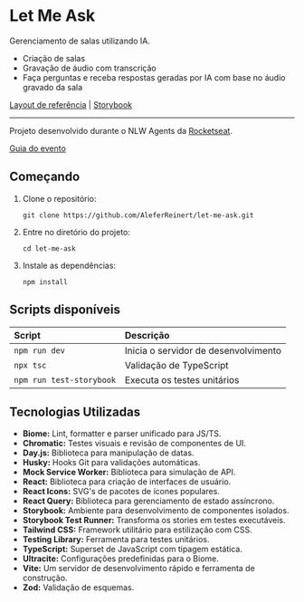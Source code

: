 # Let Me Ask

Gerenciamento de salas utilizando IA.

- Criação de salas
- Gravação de áudio com transcrição
- Faça perguntas e receba respostas geradas por IA com base no áudio gravado da sala

[Layout de referência](https://www.figma.com/design/iun0C7n5fYVBdgq2zgffPs/Letmeask--Community-?node-id=45-3279&t=mBAOyXspefrIN1Ry-0) | [Storybook](https://main--68700d12fd56a60965c0891e.chromatic.com)

---

Projeto desenvolvido durante o NLW Agents da [Rocketseat](https://github.com/Rocketseat).

[Guia do evento](https://efficient-sloth-d85.notion.site/NLW-Agents-Guia-do-evento-21b395da57708061b24cc1aa48c0fb3a)

## Começando

1. Clone o repositório:
   ```
   git clone https://github.com/AleferReinert/let-me-ask.git
   ```
2. Entre no diretório do projeto:
   ```
   cd let-me-ask
   ```
3. Instale as dependências:
   ```
   npm install
   ```

## Scripts disponíveis

| Script                   | Descrição                            |
| :----------------------- | :----------------------------------- |
| `npm run dev`            | Inicia o servidor de desenvolvimento |
| `npx tsc`                | Validação de TypeScript              |
| `npm run test-storybook` | Executa os testes unitários          |

## Tecnologias Utilizadas

- **Biome:** Lint, formatter e parser unificado para JS/TS.
- **Chromatic:** Testes visuais e revisão de componentes de UI.
- **Day.js:** Biblioteca para manipulação de datas.
- **Husky:** Hooks Git para validações automáticas.
- **Mock Service Worker:** Biblioteca para simulação de API.
- **React:** Biblioteca para criação de interfaces de usuário.
- **React Icons:** SVG's de pacotes de ícones populares.
- **React Query:** Biblioteca para gerenciamento de estado assíncrono.
- **Storybook:** Ambiente para desenvolvimento de componentes isolados.
- **Storybook Test Runner:** Transforma os stories em testes executáveis.
- **Tailwind CSS:** Framework utilitário para estilização com CSS.
- **Testing Library:** Ferramenta para testes unitários.
- **TypeScript:** Superset de JavaScript com tipagem estática.
- **Ultracite:** Configurações predefinidas para o Biome.
- **Vite:** Um servidor de desenvolvimento rápido e ferramenta de construção.
- **Zod:** Validação de esquemas.

